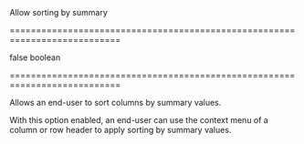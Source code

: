 <!--**
/*-------------------------------------------
    Auto-generated file. Do not modify.
-------------------------------------------

**-->
<!--d-->Allow sorting by summary<!--/d-->
===========================================================================
<!--default-->false<!--/default-->
<!--type-->boolean<!--/type-->
===========================================================================

<!--shortDescription-->
Allows an end-user to sort columns by summary values.
<!--/shortDescription-->

<!--fullDescription-->
With this option enabled, an end-user can use the context menu of a column or row header to apply sorting by summary values.
<!--/fullDescription-->